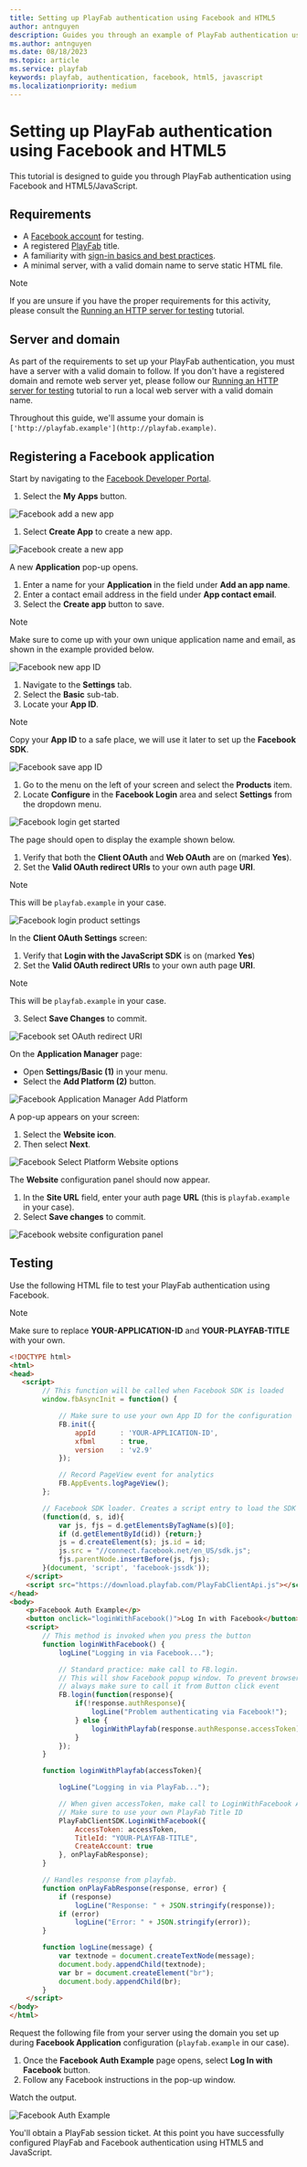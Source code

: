 ```yaml
---
title: Setting up PlayFab authentication using Facebook and HTML5
author: antnguyen
description: Guides you through an example of PlayFab authentication using Facebook and HTML5/JavaScript.
ms.author: antnguyen
ms.date: 08/18/2023
ms.topic: article
ms.service: playfab
keywords: playfab, authentication, facebook, html5, javascript
ms.localizationpriority: medium
---
```


# Setting up PlayFab authentication using Facebook and HTML5

This tutorial is designed to guide you through PlayFab authentication using Facebook and HTML5/JavaScript.

## Requirements

- A [Facebook account](https://www.facebook.com/) for testing.
- A registered [PlayFab](https://playfab.com/) title.
- A familiarity with [sign-in basics and best practices](../../authentication/login/login-basics-best-practices.md).
- A minimal server, with a valid domain name to serve static HTML file.

> [!NOTE]
> If you are unsure if you have the proper requirements for this activity, please consult the [Running an HTTP server for testing](running-an-http-server-for-testing.md) tutorial.

## Server and domain

As part of the requirements to set up your PlayFab authentication,  you must have a server with a valid domain to follow. If you don't have a registered domain and remote web server yet, please follow our [Running an HTTP server for testing](running-an-http-server-for-testing.md) tutorial to run a local web server with a valid domain name.

Throughout this guide, we'll assume your domain is `['http://playfab.example'](http://playfab.example)`.

## Registering a Facebook application

Start by navigating to the [Facebook Developer Portal](https://developers.facebook.com/).

1. Select the **My Apps** button.

![Facebook add a new app](media/tutorials/facebook-html5/my-apps.png)  

1. Select **Create App** to create a new app.

![Facebook create a new app](media/tutorials/facebook-html5/facebook-add-a-new-app.png)  

A new **Application** pop-up opens.

1. Enter a name for your **Application** in the field under **Add an app name**.
2. Enter a contact email address in the field under **App contact email**.
3. Select the **Create app** button to save.

> [!NOTE]
> Make sure to come up with your own unique application name and email, as shown in the example provided below.

![Facebook new app ID](media/tutorials/facebook-html5/facebook-new-app-id.png)  

1. Navigate to the **Settings** tab.
2. Select the **Basic** sub-tab.
3. Locate your **App ID**.

> [!NOTE]
> Copy your **App ID** to a safe place, we will use it later to set up the **Facebook SDK**.

![Facebook save app ID](media/tutorials/facebook-html5/facebook-save-app-id.png)  

1. Go to the menu on the left of your screen and select the **Products** item.
2. Locate **Configure** in the **Facebook Login** area and select **Settings** from the dropdown menu.

![Facebook login get started](media/tutorials/facebook-html5/login-get-started.png)  

 The page should open to display the example shown below.

1. Verify that both the **Client OAuth** and **Web OAuth** are on (marked **Yes**).
2. Set the **Valid OAuth redirect URIs** to your own auth page **URI**.
> [!NOTE]
> This will be `playfab.example` in your case.


![Facebook login product settings](media/tutorials/facebook-html5/login-product-settings.png)  

In the **Client OAuth Settings** screen:
1. Verify that **Login with the JavaScript SDK** is on (marked **Yes**)
2. Set the **Valid OAuth redirect URIs** to your own auth page **URI**.
> [!NOTE]
> This will be `playfab.example` in your case.
3. Select **Save Changes** to commit.



![Facebook set OAuth redirect URI](media/tutorials/facebook-html5/set-oauth-redirect.png)  

On the **Application Manager** page:

- Open **Settings/Basic (1)** in your menu.
- Select the **Add Platform (2)** button.

![Facebook Application Manager Add Platform](media/tutorials/facebook-html5/add-platform.png)  

A pop-up appears on your screen:

1. Select the **Website icon**.
2. Then select **Next**.

![Facebook Select Platform Website options](media/tutorials/facebook-html5/website-options.png)  

The **Website** configuration panel should now appear.

1. In the **Site URL** field, enter your auth page **URL** (this is `playfab.example` in your case).
2. Select **Save changes** to commit.

![Facebook website configuration panel](media/tutorials/facebook-html5/website-configuration.png)  

## Testing

Use the following HTML file to test your PlayFab authentication using Facebook.

> [!NOTE]
> Make sure to replace **YOUR-APPLICATION-ID** and **YOUR-PLAYFAB-TITLE** with your own.

```html
<!DOCTYPE html>
<html>
<head>
   <script>
        // This function will be called when Facebook SDK is loaded
        window.fbAsyncInit = function() {

            // Make sure to use your own App ID for the configuration
            FB.init({
                appId      : 'YOUR-APPLICATION-ID',
                xfbml      : true,
                version    : 'v2.9'
            });

            // Record PageView event for analytics
            FB.AppEvents.logPageView();
        };

        // Facebook SDK loader. Creates a script entry to load the SDK
        (function(d, s, id){
            var js, fjs = d.getElementsByTagName(s)[0];
            if (d.getElementById(id)) {return;}
            js = d.createElement(s); js.id = id;
            js.src = "//connect.facebook.net/en_US/sdk.js";
            fjs.parentNode.insertBefore(js, fjs);
        }(document, 'script', 'facebook-jssdk'));
    </script>
    <script src="https://download.playfab.com/PlayFabClientApi.js"></script>
</head>
<body>
    <p>Facebook Auth Example</p>
    <button onclick="loginWithFacebook()">Log In with Facebook</button>
    <script>
        // This method is invoked when you press the button
        function loginWithFacebook() {
            logLine("Logging in via Facebook...");

            // Standard practice: make call to FB.login.
            // This will show Facebook popup window. To prevent browsers from locking it,
            // always make sure to call it from Button click event
            FB.login(function(response){
                if(!response.authResponse){
                    logLine("Problem authenticating via Facebook!");
                } else {
                    loginWithPlayfab(response.authResponse.accessToken);
                }
            });
        }

        function loginWithPlayfab(accessToken){

            logLine("Logging in via PlayFab...");

            // When given accessToken, make call to LoginWithFacebook API Call
            // Make sure to use your own PlayFab Title ID
            PlayFabClientSDK.LoginWithFacebook({
                AccessToken: accessToken,
                TitleId: "YOUR-PLAYFAB-TITLE",
                CreateAccount: true
            }, onPlayFabResponse);
        }

        // Handles response from playfab.
        function onPlayFabResponse(response, error) {
            if (response)
                logLine("Response: " + JSON.stringify(response));
            if (error)
                logLine("Error: " + JSON.stringify(error));
        }

        function logLine(message) {
            var textnode = document.createTextNode(message);
            document.body.appendChild(textnode);
            var br = document.createElement("br");
            document.body.appendChild(br);
        }
    </script>
</body>
</html>
```

Request the following file from your server using the domain you set up during **Facebook Application** configuration (`playfab.example` in our case).

1. Once the **Facebook Auth Example** page opens, select **Log In with Facebook** button.
2. Follow any Facebook instructions in the pop-up window.

Watch the output.

![Facebook Auth Example](media/tutorials/facebook-html5/facebook-auth-example.png)  

You'll obtain a PlayFab session ticket. At this point you have successfully configured PlayFab and Facebook authentication using HTML5 and JavaScript.
